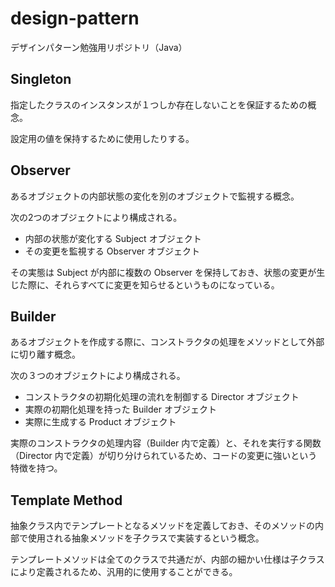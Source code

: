 # design-pattern
デザインパターン勉強用リポジトリ（Java）

## Singleton
指定したクラスのインスタンスが１つしか存在しないことを保証するための概念。

設定用の値を保持するために使用したりする。

## Observer
あるオブジェクトの内部状態の変化を別のオブジェクトで監視する概念。

次の2つのオブジェクトにより構成される。

- 内部の状態が変化する Subject オブジェクト
- その変更を監視する Observer オブジェクト

その実態は Subject が内部に複数の Observer を保持しておき、状態の変更が生じた際に、それらすべてに変更を知らせるというものになっている。

## Builder
あるオブジェクトを作成する際に、コンストラクタの処理をメソッドとして外部に切り離す概念。

次の３つのオブジェクトにより構成される。

- コンストラクタの初期化処理の流れを制御する Director オブジェクト
- 実際の初期化処理を持った Builder オブジェクト
- 実際に生成する Product オブジェクト

実際のコンストラクタの処理内容（Builder 内で定義）と、それを実行する関数（Director 内で定義）が切り分けられているため、コードの変更に強いという特徴を持つ。

## Template Method
抽象クラス内でテンプレートとなるメソッドを定義しておき、そのメソッドの内部で使用される抽象メソッドを子クラスで実装するという概念。

テンプレートメソッドは全てのクラスで共通だが、内部の細かい仕様は子クラスにより定義されるため、汎用的に使用することができる。
